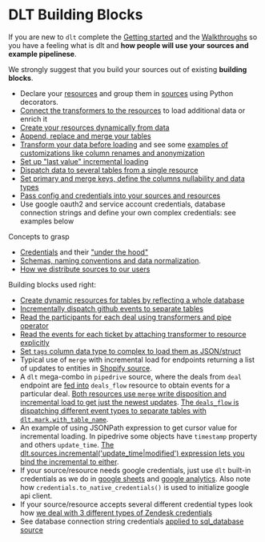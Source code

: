 
# DLT Building Blocks

If you are new to `dlt` complete the [Getting started](https://dlthub.com/docs/getting-started) and the [Walkthroughs](https://dlthub.com/docs/walkthroughs/create-a-pipeline) so you have a feeling what is dlt and **how people will use your sources and example pipelinese**.

We strongly suggest that you build your sources out of existing **building blocks**.

* Declare your [resources](https://dlthub.com/docs/general-usage/resource) and group them in [sources](https://dlthub.com/docs/general-usage/source) using Python decorators.
* [Connect the transformers to the resources](https://dlthub.com/docs/general-usage/resource#feeding-data-from-one-resource-into-another) to load additional data or enrich it
* [Create your resources dynamically from data](https://dlthub.com/docs/general-usage/source#create-resources-dynamically)
* [Append, replace and merge your tables](https://dlthub.com/docs/general-usage/incremental-loading)
* [Transform your data before loading](https://dlthub.com/docs/general-usage/resource#customize-resources) and see some [examples of customizations like column renames and anonymization](https://dlthub.com/docs/customizations/customizing-pipelines/renaming_columns)
* [Set up "last value" incremental loading](https://dlthub.com/docs/general-usage/incremental-loading#incremental-loading-with-last-value)
* [Dispatch data to several tables from a single resource](https://dlthub.com/docs/general-usage/resource#dispatch-data-to-many-tables)
* [Set primary and merge keys, define the columns nullability and data types](https://dlthub.com/docs/general-usage/resource#define-schema)
* [Pass config and credentials into your sources and resources](https://dlthub.com/docs/general-usage/credentials)
* Use google oauth2 and service account credentials, database connection strings and define your own complex credentials: see examples below

Concepts to grasp
* [Credentials](https://dlthub.com/docs/general-usage/credentials) and their ["under the hood"](https://github.com/dlt-hub/dlt/blob/devel/docs/technical/secrets_and_config.md)
* [Schemas, naming conventions and data normalization](https://dlthub.com/docs/general-usage/schema).
* [How we distribute sources to our users](DISTRIBUTION.md)

Building blocks used right:
* [Create dynamic resources for tables by reflecting a whole database](https://github.com/dlt-hub/verified-sources/blob/master/sources/sql_database/__init__.py#L56)
* [Incrementally dispatch github events to separate tables](https://github.com/dlt-hub/verified-sources/blob/master/sources/github/__init__.py#L70)
* [Read the participants for each deal using transformers and pipe operator](https://github.com/dlt-hub/verified-sources/blob/master/sources/pipedrive/__init__.py#L67)
* [Read the events for each ticket by attaching transformer to resource explicitly](https://github.com/dlt-hub/verified-sources/blob/master/sources/hubspot/__init__.py#L125)
* [Set `tags` column data type to complex to load them as JSON/struct](https://github.com/dlt-hub/verified-sources/blob/master/sources/zendesk/__init__.py#L108)
* Typical use of `merge` with incremental load for endpoints returning a list of updates to entities in [Shopify source](https://github.com/dlt-hub/verified-sources/blob/master/sources/shopify_dlt/__init__.py#L36).
* A `dlt` mega-combo in `pipedrive` source, where the deals from `deal` endpoint are [fed into](https://github.com/dlt-hub/verified-sources/blob/master/sources/pipedrive/__init__.py#L113) `deals_flow` resource to obtain events for a particular deal. [Both resources use `merge` write disposition and incremental load to get just the newest updates](https://github.com/dlt-hub/verified-sources/blob/master/sources/pipedrive/__init__.py#L103). [The `deals_flow` is dispatching different event types to separate tables with `dlt.mark.with_table_name`](https://github.com/dlt-hub/verified-sources/blob/master/sources/pipedrive/__init__.py#L135).
* An example of using JSONPath expression to get cursor value for incremental loading. In pipedrive some objects have `timestamp` property and others `update_time`. [The dlt.sources.incremental('update_time|modified') expression lets you bind the incremental to either](https://github.com/dlt-hub/verified-sources/blob/master/sources/pipedrive/__init__.py#L176).
* If your source/resource needs google credentials, just use `dlt` built-in credentials as we do in [google sheets](https://github.com/dlt-hub/verified-sources/blob/master/sources/google_sheets/__init__.py#L26) and [google analytics](https://github.com/dlt-hub/verified-sources/blob/master/sources/google_analytics/__init__.py#L32). Also note how `credentials.to_native_credentials()` is used to initialize google api client.
* If your source/resource accepts several different credential types look how [we deal with 3 different types of Zendesk credentials](https://github.com/dlt-hub/verified-sources/blob/master/sources/zendesk/helpers/credentials.py#L10)
* See database connection string credentials [applied to sql_database source](https://github.com/dlt-hub/verified-sources/blob/master/sources/sql_database/__init__.py#L22)
